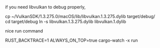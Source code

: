 if you need libvulkan to debug properly,

cp ~/VulkanSDK/1.3.275.0/macOS/lib/libvulkan.1.3.275.dylib target/debug/
cd target/debug
ln -s libvulkan.1.3.275.dylib libvulkan.1.dylib

nice run command

RUST_BACKTRACE=1 ALWAYS_ON_TOP=true cargo-watch -x run
